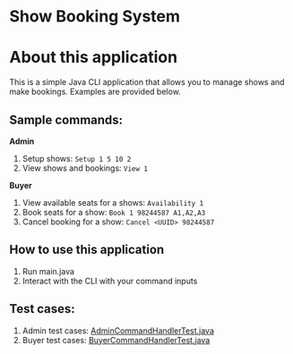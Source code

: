 # Show Booking System

# About this application

This is a simple Java CLI application that allows you to manage shows and make bookings. Examples are provided below.

## Sample commands:

**Admin**
1. Setup shows: `Setup 1 5 10 2`
2. View shows and bookings: `View 1`

**Buyer**
1. View available seats for a shows: `Availability 1`
2. Book seats for a show: `Book 1 98244587 A1,A2,A3`
3. Cancel booking for a show: `Cancel <UUID> 98244587`

## How to use this application

1. Run main.java
2. Interact with the CLI with your command inputs

## Test cases: 

1. Admin test cases: [AdminCommandHandlerTest.java](https://github.com/johnnyleejy/showbookingsystem/blob/master/tests/AdminCommandHandlerTest.java)
2. Buyer test cases:  [BuyerCommandHandlerTest.java](https://github.com/johnnyleejy/showbookingsystem/blob/master/tests/BuyerCommandHandlerTest.java)
